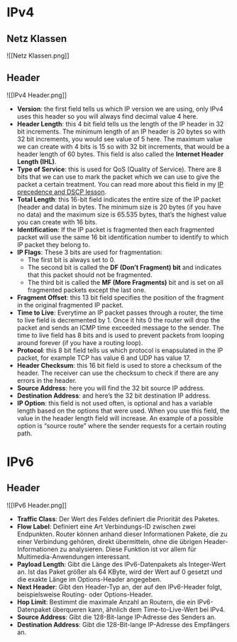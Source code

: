 
# IPv4
## Netz Klassen
![[Netz Klassen.png]]

## Header
![[IPv4 Header.png]]
- **Version**: the first field tells us which IP version we are using, only IPv4 uses this header so you will always find decimal value 4 here.
- **Header Length**: this 4 bit field tells us the length of the IP header in 32 bit increments. The minimum length of an IP header is 20 bytes so with 32 bit increments, you would see value of 5 here. The maximum value we can create with 4 bits is 15 so with 32 bit increments, that would be a header length of 60 bytes. This field is also called the **Internet Header Length (IHL)**.
- **Type of Service**: this is used for QoS (Quality of Service). There are 8 bits that we can use to mark the packet which we can use to give the packet a certain treatment. You can read more about this field in my [IP precedence and DSCP lesson](https://networklessons.com/quality-of-service/ip-precedence-dscp-values/).
- **Total Length**: this 16-bit field indicates the entire size of the IP packet (header and data) in bytes. The minimum size is 20 bytes (if you have no data) and the maximum size is 65.535 bytes, that’s the highest value you can create with 16 bits.
- **Identification**: If the IP packet is fragmented then each fragmented packet will use the same 16 bit identification number to identify to which IP packet they belong to.
- **IP Flags**: These 3 bits are used for fragmentation:
    - The first bit is always set to 0.
    - The second bit is called the **DF (Don’t Fragment) bit** and indicates that this packet should not be fragmented.
    - The third bit is called the **MF (More Fragments)** bit and is set on all fragmented packets except the last one.
- **Fragment Offset**: this 13 bit field specifies the position of the fragment in the original fragmented IP packet.
- **Time to Live**: Everytime an IP packet passes through a router, the time to live field is decremented by 1. Once it hits 0 the router will drop the packet and sends an ICMP time exceeded message to the sender. The time to live field has 8 bits and is used to prevent packets from looping around forever (if you have a routing loop).
- **Protocol**: this 8 bit field tells us which protocol is enapsulated in the IP packet, for example TCP has value 6 and UDP has value 17.
- **Header Checksum**: this 16 bit field is used to store a checksum of the header. The receiver can use the checksum to check if there are any errors in the header.
- **Source Address**: here you will find the 32 bit source IP address.
- **Destination Address**: and here’s the 32 bit destination IP address.
- **IP Option**: this field is not used often, is optional and has a variable length based on the options that were used. When you use this field, the value in the header length field will increase. An example of a possible option is “source route” where the sender requests for a certain routing path.

# IPv6

## Header
![[IPv6 Header.png]]
- **Traffic Class**: Der Wert des Feldes definiert die Priorität des Paketes.
- **Flow Label**: Definiert eine Art Verbindungs-ID zwischen zwei Endpunkten. Router können anhand dieser Informationen Pakete, die zu einer Verbindung gehören, direkt übermitteln, ohne die übrigen Header-Informationen zu analysieren. Diese Funktion ist vor allem für Multimedia-Anwendungen interessant.
- **Payload Length**: Gibt die Länge des IPv6-Datenpakets als Integer-Wert an. Ist das Paket größer als 64 KByte, wird der Wert auf 0 gesetzt und die exakte Länge im Options-Header angegeben.
- **Next Header**: Gibt den Header-Typ an, der auf den IPv6-Header folgt, beispielsweise Routing- oder Options-Header.
- **Hop Limit**: Bestimmt die maximale Anzahl an Routern, die ein IPv6-Datenpaket überqueren kann, ähnlich dem Time-to-Live-Wert bei IPv4.
- **Source Address**: Gibt die 128-Bit-lange IP-Adresse des Senders an.
- **Destination Address**: Gibt die 128-Bit-lange IP-Adresse des Empfängers an.